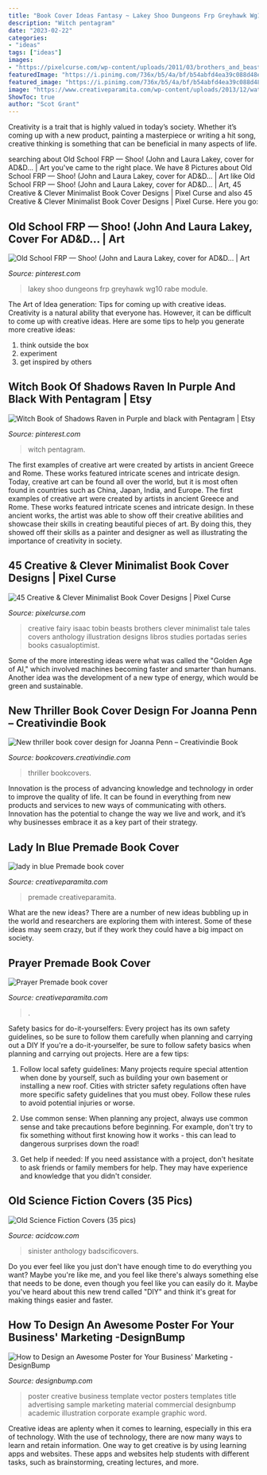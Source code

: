 ```yaml
---
title: "Book Cover Ideas Fantasy ~ Lakey Shoo Dungeons Frp Greyhawk Wg10 Rabe Module"
description: "Witch pentagram"
date: "2023-02-22"
categories:
- "ideas"
tags: ["ideas"]
images:
- "https://pixelcurse.com/wp-content/uploads/2011/03/brothers_and_beasts_book_cover_isaac_tobin_3.jpg"
featuredImage: "https://i.pinimg.com/736x/b5/4a/bf/b54abfd4ea39c088d48e0b02765aa590.jpg"
featured_image: "https://i.pinimg.com/736x/b5/4a/bf/b54abfd4ea39c088d48e0b02765aa590.jpg"
image: "https://www.creativeparamita.com/wp-content/uploads/2013/12/water-girl1-387x618.jpg"
ShowToc: true
author: "Scot Grant"
---
```



Creativity is a trait that is highly valued in today’s society. Whether it’s coming up with a new product, painting a masterpiece or writing a hit song, creative thinking is something that can be beneficial in many aspects of life.

	

		
searching about Old School FRP — Shoo! (John and Laura Lakey, cover for AD&amp;D... | Art you've came to the right place. We have 8 Pictures about Old School FRP — Shoo! (John and Laura Lakey, cover for AD&amp;D... | Art like Old School FRP — Shoo! (John and Laura Lakey, cover for AD&amp;D... | Art, 45 Creative &amp; Clever Minimalist Book Cover Designs | Pixel Curse and also 45 Creative &amp; Clever Minimalist Book Cover Designs | Pixel Curse. Here you go:
		
    
## Old School FRP — Shoo! (John And Laura Lakey, Cover For AD&amp;D... | Art

<img loading=lazy src="https://i.pinimg.com/736x/20/96/c8/2096c8dad3f6819648165f5f308771bf.jpg" onerror="this.onerror=null;this.src='https://tse3.mm.bing.net/th?id=OIP.0UBS1yYj-MHLjn5sqqOlfQHaKR&amp;pid=15.1';" alt="Old School FRP — Shoo! (John and Laura Lakey, cover for AD&amp;D... | Art">

_Source: pinterest.com_

>lakey shoo dungeons frp greyhawk wg10 rabe module. 

	

The Art of Idea generation: Tips for coming up with creative ideas.
Creativity is a natural ability that everyone has. However, it can be difficult to come up with creative ideas. Here are some tips to help you generate more creative ideas: 
1. think outside the box 
2. experiment 
3. get inspired by others 

    
## Witch Book Of Shadows Raven In Purple And Black With Pentagram | Etsy

<img loading=lazy src="https://i.pinimg.com/736x/b5/4a/bf/b54abfd4ea39c088d48e0b02765aa590.jpg" onerror="this.onerror=null;this.src='https://tse3.mm.bing.net/th?id=OIP.wuRQHD498N5wnj01qbZtygHaJ3&amp;pid=15.1';" alt="Witch Book of Shadows Raven in Purple and black with Pentagram | Etsy">

_Source: pinterest.com_

>witch pentagram. 

	

The first examples of creative art were created by artists in ancient Greece and Rome. These works featured intricate scenes and intricate design. Today, creative art can be found all over the world, but it is most often found in countries such as China, Japan, India, and Europe.
The first examples of creative art were created by artists in ancient Greece and Rome. These works featured intricate scenes and intricate design. In these ancient works, the artist was able to show off their creative abilities and showcase their skills in creating beautiful pieces of art. By doing this, they showed off their skills as a painter and designer as well as illustrating the importance of creativity in society.

    
## 45 Creative &amp; Clever Minimalist Book Cover Designs | Pixel Curse

<img loading=lazy src="https://pixelcurse.com/wp-content/uploads/2011/03/brothers_and_beasts_book_cover_isaac_tobin_3.jpg" onerror="this.onerror=null;this.src='https://tse2.mm.bing.net/th?id=OIP.1q-oQecvF6CUK4-1Em0_yQAAAA&amp;pid=15.1';" alt="45 Creative &amp; Clever Minimalist Book Cover Designs | Pixel Curse">

_Source: pixelcurse.com_

>creative fairy isaac tobin beasts brothers clever minimalist tale tales covers anthology illustration designs libros studies portadas series books casualoptimist. 

	

Some of the more interesting ideas were what was called the "Golden Age of AI," which involved machines becoming faster and smarter than humans. Another idea was the development of a new type of energy, which would be green and sustainable.

    
## New Thriller Book Cover Design For Joanna Penn – Creativindie Book

<img loading=lazy src="http://www.creativindiecovers.com/wp-content/uploads/2013/08/budapest6.jpg" onerror="this.onerror=null;this.src='https://tse2.mm.bing.net/th?id=OIP.HOK0yiq7DFUP5ZklFexq0AHaLH&amp;pid=15.1';" alt="New thriller book cover design for Joanna Penn – Creativindie Book">

_Source: bookcovers.creativindie.com_

>thriller bookcovers. 

	

Innovation is the process of advancing knowledge and technology in order to improve the quality of life. It can be found in everything from new products and services to new ways of communicating with others. Innovation has the potential to change the way we live and work, and it’s why businesses embrace it as a key part of their strategy.

    
## Lady In Blue Premade Book Cover

<img loading=lazy src="https://www.creativeparamita.com/wp-content/uploads/2013/12/water-girl1-387x618.jpg" onerror="this.onerror=null;this.src='https://tse4.mm.bing.net/th?id=OIP.nhl9rZEy9q7CmuW9kRjpvgDFE7&amp;pid=15.1';" alt="lady in blue Premade book cover">

_Source: creativeparamita.com_

>premade creativeparamita. 

	

What are the new ideas?
There are a number of new ideas bubbling up in the world and researchers are exploring them with interest. Some of these ideas may seem crazy, but if they work they could have a big impact on society.

    
## Prayer Premade Book Cover

<img loading=lazy src="https://www.creativeparamita.com/wp-content/uploads/2014/05/prayer2-387x618.jpg" onerror="this.onerror=null;this.src='https://tse3.mm.bing.net/th?id=OIP.Hb4oywwQSlSFKnL0JIdpXQAAAA&amp;pid=15.1';" alt="Prayer Premade book cover">

_Source: creativeparamita.com_

>. 

	

Safety basics for do-it-yourselfers: Every project has its own safety guidelines, so be sure to follow them carefully when planning and carrying out a DIY
If you're a do-it-yourselfer, be sure to follow safety basics when planning and carrying out projects. Here are a few tips:
1. Follow local safety guidelines: Many projects require special attention when done by yourself, such as building your own basement or installing a new roof. Cities with stricter safety regulations often have more specific safety guidelines that you must obey. Follow these rules to avoid potential injuries or worse.

2. Use common sense: When planning any project, always use common sense and take precautions before beginning. For example, don't try to fix something without first knowing how it works - this can lead to dangerous surprises down the road!

3. Get help if needed: If you need assistance with a project, don't hesitate to ask friends or family members for help. They may have experience and knowledge that you didn't consider.

    
## Old Science Fiction Covers (35 Pics)

<img loading=lazy src="https://cdn.acidcow.com/pics/20191030/1572385061_r2l8mn6wk1.jpg" onerror="this.onerror=null;this.src='https://tse3.mm.bing.net/th?id=OIP.A3kJZ10xLP9CtHWVvljjQAHaKy&amp;pid=15.1';" alt="Old Science Fiction Covers (35 pics)">

_Source: acidcow.com_

>sinister anthology badscificovers. 

	

Do you ever feel like you just don't have enough time to do everything you want? Maybe you're like me, and you feel like there's always something else that needs to be done, even though you feel like you can easily do it. Maybe you've heard about this new trend called "DIY" and think it's great for making things easier and faster.

    
## How To Design An Awesome Poster For Your Business&#039; Marketing -DesignBump

<img loading=lazy src="https://cdn.designbump.com/wp-content/uploads/2018/01/businessposter.jpg" onerror="this.onerror=null;this.src='https://tse4.mm.bing.net/th?id=OIP.cwqLXVLShmLWAax_BPZD5gHaLu&amp;pid=15.1';" alt="How to Design an Awesome Poster for Your Business&#039; Marketing -DesignBump">

_Source: designbump.com_

>poster creative business template vector posters templates title advertising sample marketing material commercial designbump academic illustration corporate example graphic word. 

	

Creative ideas are aplenty when it comes to learning, especially in this era of technology. With the use of technology, there are now many ways to learn and retain information. One way to get creative is by using learning apps and websites. These apps and websites help students with different tasks, such as brainstorming, creating lectures, and more.


